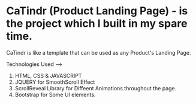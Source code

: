 # CaTindr (Product Landing Page) - is the project which I built in my spare time.

CaTindr is like a template that can be used as any Product's Landing Page.

Technologies Used -->
1. HTML, CSS & JAVASCRIPT
2. JQUERY for SmoothScroll Effect
3. ScrollReveal Library for Diffeent Animations throughout the page.
4. Bootstrap for Some UI elements.
